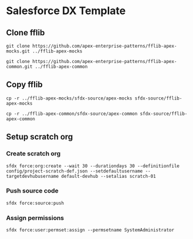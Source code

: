 # Salesforce DX Template

## Clone fflib

```
git clone https://github.com/apex-enterprise-patterns/fflib-apex-mocks.git ../fflib-apex-mocks
```

```
git clone https://github.com/apex-enterprise-patterns/fflib-apex-common.git ../fflib-apex-common
```

## Copy fflib

```
cp -r ../fflib-apex-mocks/sfdx-source/apex-mocks sfdx-source/fflib-apex-mocks
```

```
cp -r ../fflib-apex-common/sfdx-source/apex-common sfdx-source/fflib-apex-common
```

## Setup scratch org

### Create scratch org

```
sfdx force:org:create --wait 30 --durationdays 30 --definitionfile config/project-scratch-def.json --setdefaultusername --targetdevhubusername default-devhub --setalias scratch-01
```

### Push source code
```
sfdx force:source:push
```

### Assign permissions
```
sfdx force:user:permset:assign --permsetname SystemAdministrator
```
